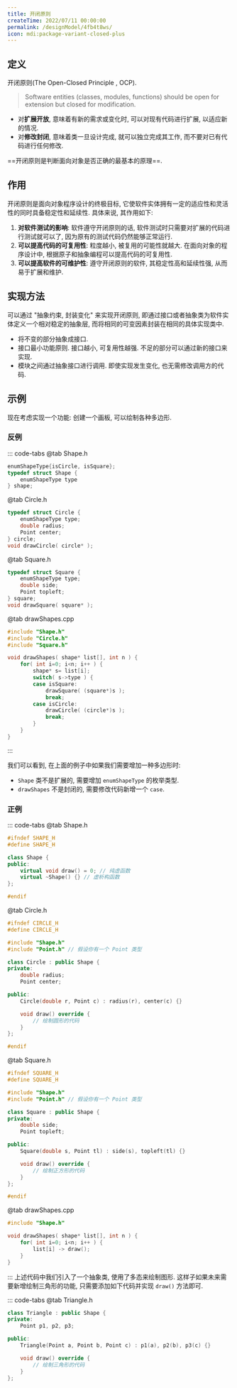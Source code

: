 ```yaml
---
title: 开闭原则
createTime: 2022/07/11 00:00:00
permalink: /designModel/4fb4t8ws/
icon: mdi:package-variant-closed-plus
---
```

## 定义
开闭原则(The Open-Closed Principle , OCP).

> Software entities (classes, modules, functions) should be open for extension but closed for modification.

- 对**扩展开放**, 意味着有新的需求或变化时, 可以对现有代码进行扩展, 以适应新的情况.
- 对**修改封闭**, 意味着类一旦设计完成, 就可以独立完成其工作, 而不要对已有代码进行任何修改.

==开闭原则是判断面向对象是否正确的最基本的原理==.

## 作用
开闭原则是面向对象程序设计的终极目标, 它使软件实体拥有一定的适应性和灵活性的同时具备稳定性和延续性. 具体来说, 其作用如下:
1. **对软件测试的影响**: 软件遵守开闭原则的话, 软件测试时只需要对扩展的代码进行测试就可以了, 因为原有的测试代码仍然能够正常运行.
2. **可以提高代码的可复用性**: 粒度越小, 被复用的可能性就越大. 在面向对象的程序设计中, 根据原子和抽象编程可以提高代码的可复用性.
3. **可以提高软件的可维护性**: 遵守开闭原则的软件, 其稳定性高和延续性强, 从而易于扩展和维护.

## 实现方法
可以通过 "抽象约束, 封装变化" 来实现开闭原则, 即通过接口或者抽象类为软件实体定义一个相对稳定的抽象层, 而将相同的可变因素封装在相同的具体实现类中.
- 将不变的部分抽象成接口.
- 接口最小功能原则. 接口越小, 可复用性越强. 不足的部分可以通过新的接口来实现.
- 模块之间通过抽象接口进行调用. 即使实现发生变化, 也无需修改调用方的代码.

## 示例
现在考虑实现一个功能: 创建一个画板, 可以绘制各种多边形.

### 反例
::: code-tabs
@tab Shape.h
``` c++
enumShapeType{isCircle, isSquare};
typedef struct Shape {
	enumShapeType type
} shape;

```

@tab Circle.h
``` c++
typedef struct Circle {
	enumShapeType type;
	double radius;
	Point center;
} circle;
void drawCircle( circle* );
```

@tab Square.h
``` c++
typedef struct Square {
	enumShapeType type;
	double side;
	Point topleft;
} square;
void drawSquare( square* );
```

@tab drawShapes.cpp
``` c++
#include "Shape.h"
#include "Circle.h"
#include "Square.h"

void drawShapes( shape* list[], int n ) {
	for( int i=0; i<n; i++ ) {
		shape* s= list[i];
		switch( s->type ) {
		case isSquare:
			drawSquare( (square*)s );
			break;
		case isCircle:
			drawCircle( (circle*)s );
			break;
		}
	}
}
```
:::

我们可以看到, 在上面的例子中如果我们需要增加一种多边形时:
- `Shape` 类不是扩展的, 需要增加 `enumShapeType` 的枚举类型.
- `drawShapes` 不是封闭的, 需要修改代码新增一个 `case`.

### 正例
::: code-tabs
@tab Shape.h
``` c++
#ifndef SHAPE_H
#define SHAPE_H

class Shape {
public:
    virtual void draw() = 0; // 纯虚函数
    virtual ~Shape() {} // 虚析构函数
};

#endif
```

@tab Circle.h
``` c++
#ifndef CIRCLE_H
#define CIRCLE_H

#include "Shape.h"
#include "Point.h" // 假设你有一个 Point 类型

class Circle : public Shape {
private:
    double radius;
    Point center;

public:
    Circle(double r, Point c) : radius(r), center(c) {}

    void draw() override {
        // 绘制圆形的代码
    }
};

#endif
```

@tab Square.h
``` c++
#ifndef SQUARE_H
#define SQUARE_H

#include "Shape.h"
#include "Point.h" // 假设你有一个 Point 类型

class Square : public Shape {
private:
    double side;
    Point topleft;

public:
    Square(double s, Point tl) : side(s), topleft(tl) {}

    void draw() override {
        // 绘制正方形的代码
    }
};

#endif
```

@tab drawShapes.cpp
``` c++
#include "Shape.h"

void drawShapes( shape* list[], int n ) {
	for( int i=0; i<n; i++ ) {
		list[i] -> draw();
	}
}
```
:::
上述代码中我们引入了一个抽象类, 使用了多态来绘制图形. 这样子如果未来需要新增绘制三角形的功能, 只需要添加如下代码并实现 `draw()` 方法即可.

::: code-tabs
@tab Triangle.h
``` c++
class Triangle : public Shape {
private:
    Point p1, p2, p3;

public:
    Triangle(Point a, Point b, Point c) : p1(a), p2(b), p3(c) {}

    void draw() override {
        // 绘制三角形的代码
    }
};
```
